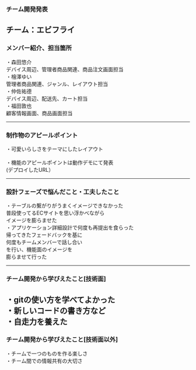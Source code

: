 ### チーム開発発表
チーム：エビフライ
---

### メンバー紹介、担当箇所
・森田悠介<br>
デバイス周辺、管理者商品関連、商品注文画面担当<br>
・檜澤ゆい<br>
管理者商品関連、ジャンル、レイアウト担当<br>
・仲佐祐德<br>
デバイス周辺、配送先、カート担当<br>
・福田敦也<br>
顧客情報画面、商品画面担当

---
### 制作物のアピールポイント
・可愛いらしさをテーマにしたレイアウト<br>
<br>
・機能のアピールポイントは動作デモにて発表<br>
(デプロイしたURL）



---
### 設計フェーズで悩んだこと・工夫したこと
・テーブルの繋がりがうまくイメージできなかった<br>
普段使ってるECサイトを思い浮かべながら<br>
イメージを膨らませた<br>
・アプリケーション詳細設計で何度も再提出を食らった<br>
帰ってきたフェードバックを基に<br>
何度もチームメンバーで話し合い<br>
を行い、機能面のイメージを<br>
膨らませて行った<br>

---

### チーム開発から学びえたこと[技術面]
・gitの使い方を学べてよかった<br>
・新しいコードの書き方など<br>
・自走力を養えた<br>
---

### チーム開発から学びえたこと[技術面以外]
・チームで一つのものを作る楽しさ<br>
・チーム間での情報共有の大切さ<br>


